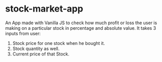 # stock-market-app
An App made with Vanilla JS to check how much profit or loss the user is making on a particular stock in percentage and absolute value. It takes 3 inputs from user:
1. Stock price for one stock when he bought it.
2. Stock quantity as well.
3. Current price of that Stock.
